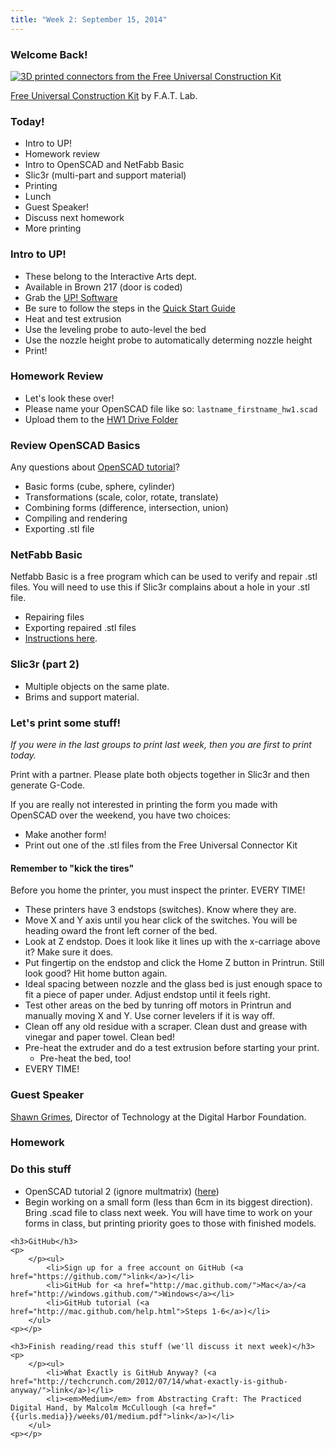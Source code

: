 ```yaml
---
title: "Week 2: September 15, 2014"
---
```


### Welcome Back!

<a href="http://fffff.at/free-universal-construction-kit/"><img src="{{urls.media}}/weeks/02/free_universal_construction_kit.jpg" alt="3D printed connectors from the Free Universal Construction Kit" /></a>

<a href="http://fffff.at/free-universal-construction-kit/">Free Universal Construction Kit</a> by F.A.T. Lab.

### Today!

* Intro to UP!
* Homework review
* Intro to OpenSCAD and NetFabb Basic
* Slic3r (multi-part and support material)
* Printing
* Lunch
* Guest Speaker!
* Discuss next homework
* More printing

### Intro to UP!

* These belong to the Interactive Arts dept.
* Available in Brown 217 (door is coded)
* Grab the [UP! Software](http://www.pp3dp.com/index.php?option=com_jdownloads&view=viewcategory&catid=1&Itemid=90)
* Be sure to follow the steps in the [Quick Start Guide](Afinia-H480-3D-Printer-Quick-Start-Guide.pdf)
 * Heat and test extrusion
 * Use the leveling probe to auto-level the bed
 * Use the nozzle height probe to automatically determing nozzle height
 * Print!

### Homework Review

* Let's look these over!
* Please name your OpenSCAD file like so: `lastname_firstname_hw1.scad`
* Upload them to the [HW1 Drive Folder](https://drive.google.com/a/mica.edu/?tab=mo#folders/0B7mVHIpNW9snQk1sZUYzTHpocG8)

### Review OpenSCAD Basics

Any questions about [OpenSCAD tutorial](http://spolearninglab.com/curriculum/software/3d_modeling/openscad_intro.html)?

* Basic forms (cube, sphere, cylinder)
* Transformations (scale, color, rotate, translate)
* Combining forms (difference, intersection, union)
* Compiling and rendering
* Exporting .stl file

### NetFabb Basic

Netfabb Basic is a free program which can be used to verify and repair .stl files. You will need to use this if Slic3r complains about a hole in your .stl file.

* Repairing files
* Exporting repaired .stl files
* [Instructions here](http://www.shapeways.com/tutorials/how_to_use_meshlab_and_netfabb).

### Slic3r (part 2)

* Multiple objects on the same plate.
* Brims and support material.

### Let's print some stuff!

*If you were in the last groups to print last week, then you are first to print today.*

Print with a partner. Please plate both objects together in Slic3r and then generate G-Code.

If you are really not interested in printing the form you made with OpenSCAD over the weekend, you have two choices:

* Make another form!
* Print out one of the .stl files from the Free Universal Connector Kit

#### Remember to "kick the tires"

Before you home the printer, you must inspect the printer. EVERY TIME!

* These printers have 3 endstops (switches). Know where they are.
* Move X and Y axis until you hear click of the switches. You will be heading oward the front left corner of the bed.
* Look at Z endstop. Does it look like it lines up with the x-carriage above it? Make sure it does.
* Put fingertip on the endstop and click the Home Z button in Printrun. Still look good? Hit home button again.
* Ideal spacing between nozzle and the glass bed is just enough space to fit a piece of paper under. Adjust endstop until it feels right.
* Test other areas on the bed by tunring off motors in Printrun and manually moving X and Y. Use corner levelers if it is way off.
* Clean off any old residue with a scraper. Clean dust and grease with vinegar and paper towel. Clean bed!
* Pre-heat the extruder and do a test extrusion before starting your print.
  * Pre-heat the bed, too!
* EVERY TIME!

### Guest Speaker

[Shawn Grimes](http://www.digitalharbor.org/team/shawn-grimes/), Director of Technology at the Digital Harbor Foundation.

### Homework

<div class="well">
	<h3>Do this stuff</h3>
	<ul>
		<li>OpenSCAD tutorial 2 (ignore multmatrix) (<a href="http://en.wikibooks.org/wiki/OpenSCAD_User_Manual/Transformations">here</a>)</li>
		<li>Begin working on a small form (less than 6cm in its biggest direction). Bring .scad file to class next week. You will have time to work on your forms in class, but printing priority goes to those with finished models.</li>
	</ul>	

	<h3>GitHub</h3>
	<p>
		</p><ul>
			<li>Sign up for a free account on GitHub (<a href="https://github.com/">link</a>)</li>
			<li>GitHub for <a href="http://mac.github.com/">Mac</a>/<a href="http://windows.github.com/">Windows</a></li>
			<li>GitHub tutorial (<a href="http://mac.github.com/help.html">Steps 1-6</a>)</li>
		</ul>	
	<p></p>

	<h3>Finish reading/read this stuff (we'll discuss it next week)</h3>
	<p>
		</p><ul>
			<li>What Exactly is GitHub Anyway? (<a href="http://techcrunch.com/2012/07/14/what-exactly-is-github-anyway/">link</a>)</li>
			<li><em>Medium</em> from Abstracting Craft: The Practiced Digital Hand, by Malcolm McCullough (<a href="{{urls.media}}/weeks/01/medium.pdf">link</a>)</li>
		</ul>	
	<p></p>
</div>
